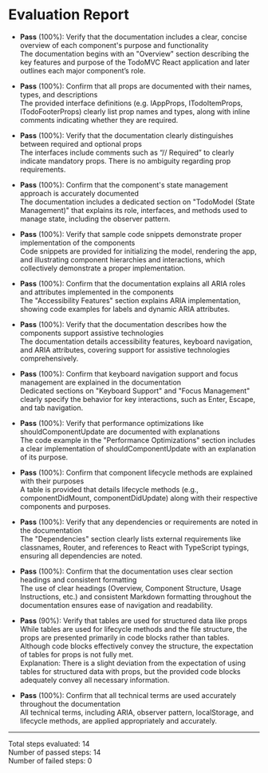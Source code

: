 # Evaluation Report

- **Pass** (100%): Verify that the documentation includes a clear, concise overview of each component's purpose and functionality  
  The documentation begins with an "Overview" section describing the key features and purpose of the TodoMVC React application and later outlines each major component’s role.

- **Pass** (100%): Confirm that all props are documented with their names, types, and descriptions  
  The provided interface definitions (e.g. IAppProps, ITodoItemProps, ITodoFooterProps) clearly list prop names and types, along with inline comments indicating whether they are required.

- **Pass** (100%): Verify that the documentation clearly distinguishes between required and optional props  
  The interfaces include comments such as “// Required” to clearly indicate mandatory props. There is no ambiguity regarding prop requirements.

- **Pass** (100%): Confirm that the component's state management approach is accurately documented  
  The documentation includes a dedicated section on "TodoModel (State Management)" that explains its role, interfaces, and methods used to manage state, including the observer pattern.

- **Pass** (100%): Verify that sample code snippets demonstrate proper implementation of the components  
  Code snippets are provided for initializing the model, rendering the app, and illustrating component hierarchies and interactions, which collectively demonstrate a proper implementation.

- **Pass** (100%): Confirm that the documentation explains all ARIA roles and attributes implemented in the components  
  The "Accessibility Features" section explains ARIA implementation, showing code examples for labels and dynamic ARIA attributes.

- **Pass** (100%): Verify that the documentation describes how the components support assistive technologies  
  The documentation details accessibility features, keyboard navigation, and ARIA attributes, covering support for assistive technologies comprehensively.

- **Pass** (100%): Confirm that keyboard navigation support and focus management are explained in the documentation  
  Dedicated sections on "Keyboard Support" and "Focus Management" clearly specify the behavior for key interactions, such as Enter, Escape, and tab navigation.

- **Pass** (100%): Verify that performance optimizations like shouldComponentUpdate are documented with explanations  
  The code example in the "Performance Optimizations" section includes a clear implementation of shouldComponentUpdate with an explanation of its purpose.

- **Pass** (100%): Confirm that component lifecycle methods are explained with their purposes  
  A table is provided that details lifecycle methods (e.g., componentDidMount, componentDidUpdate) along with their respective components and purposes.

- **Pass** (100%): Verify that any dependencies or requirements are noted in the documentation  
  The "Dependencies" section clearly lists external requirements like classnames, Router, and references to React with TypeScript typings, ensuring all dependencies are noted.

- **Pass** (100%): Confirm that the documentation uses clear section headings and consistent formatting  
  The use of clear headings (Overview, Component Structure, Usage Instructions, etc.) and consistent Markdown formatting throughout the documentation ensures ease of navigation and readability.

- **Pass** (90%): Verify that tables are used for structured data like props  
  While tables are used for lifecycle methods and the file structure, the props are presented primarily in code blocks rather than tables. Although code blocks effectively convey the structure, the expectation of tables for props is not fully met.  
  Explanation: There is a slight deviation from the expectation of using tables for structured data with props, but the provided code blocks adequately convey all necessary information.

- **Pass** (100%): Confirm that all technical terms are used accurately throughout the documentation  
  All technical terms, including ARIA, observer pattern, localStorage, and lifecycle methods, are applied appropriately and accurately.

---

Total steps evaluated: 14  
Number of passed steps: 14  
Number of failed steps: 0